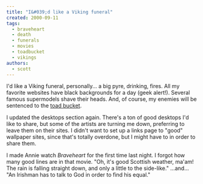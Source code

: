 ```yaml
---
title: "I&#039;d like a Viking funeral"
created: 2000-09-11
tags:
  - braveheart
  - death
  - funerals
  - movies
  - toadbucket
  - vikings
authors:
  - scott
---
```


I'd like a Viking funeral, personally... a big pyre, drinking, fires. All my favorite websites have black backgrounds for a day (geek alert!). Several famous supermodels shave their heads. And, of course, my enemies will be sentenced to the [toad bucket](http://isometric.sixsided.org/_/nothing_but_war/).

I updated the desktops section again. There's a ton of good desktops I'd like to share, but some of the artists are turning me down, preferring to leave them on their sites. I didn't want to set up a links page to "good" wallpaper sites, since that's totally overdone, but I might have to in order to share them.

I made Annie watch _Braveheart_ for the first time last night. I forgot how many good lines are in that movie. "Oh, it's good Scottish weather, ma'am! The rain is falling straight down, and only a little to the side-like." ...and... "An Irishman has to talk to God in order to find his equal."
